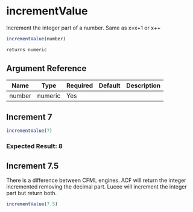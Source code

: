 # incrementValue

Increment the integer part of a number.
Same as x=x+1 or x++

```javascript
incrementValue(number)
```

```javascript
returns numeric
```

## Argument Reference

| Name | Type | Required | Default | Description |
| --- | --- | --- | --- | --- |
| number | numeric | Yes |  |  |

## Increment 7

```javascript
incrementValue(7)
```

### Expected Result: 8

## Increment 7.5

There is a difference between CFML engines. ACF will return the integer incremented removing the decimal part. Lucee will increment the integer part but return both.

```javascript
incrementValue(7.5)
```
